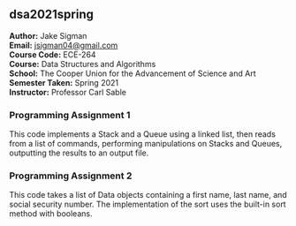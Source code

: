 ## dsa2021spring

**Author:** Jake Sigman  
**Email:** <jsigman04@gmail.com>  
**Course Code:** ECE-264  
**Course:** Data Structures and Algorithms  
**School:** The Cooper Union for the Advancement of Science and Art  
**Semester Taken:** Spring 2021  
**Instructor:** Professor Carl Sable  


### Programming Assignment 1
This code implements a Stack and a Queue using a linked list, then
reads from a list of commands, performing manipulations on Stacks and 
Queues, outputting the results to an output file.

### Programming Assignment 2
This code takes a list of Data objects containing a first name, last name, 
and social security number. The implementation of the sort uses the built-in 
sort method with booleans.
